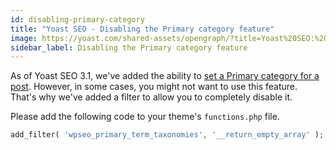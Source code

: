 ```yaml
---
id: disabling-primary-category
title: "Yoast SEO - Disabling the Primary category feature"
image: https://yoast.com/shared-assets/opengraph/?title=Yoast%20SEO:%20Disabling%20Primary%20category%20feature
sidebar_label: Disabling the Primary category feature
---
```

As of Yoast SEO 3.1, we've added the ability to [set a Primary category for a post](https://yoast.com/help/how-to-select-a-primary-category/). 
However, in some cases, you might not want to use this feature. That's why we've added a filter to allow you to completely disable it.

Please add the following code to your theme's `functions.php` file.

```php
add_filter( 'wpseo_primary_term_taxonomies', '__return_empty_array' );
```
